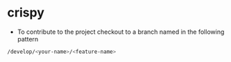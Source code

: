 # crispy

- To contribute to the project checkout to a branch named in the following pattern
```bash
/develop/<your-name>/<feature-name>